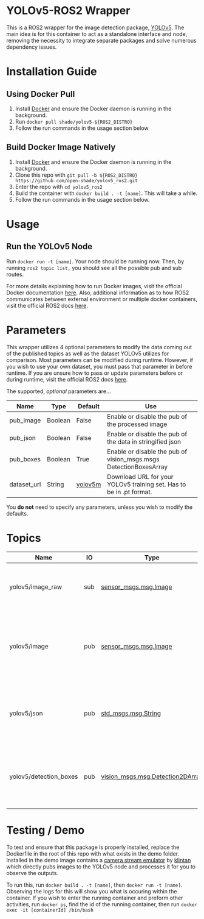 # YOLOv5-ROS2 Wrapper

This is a ROS2 wrapper for the image detection package, [YOLOv5](https://github.com/ultralytics/yolov5). The main idea is for this container to act as a standalone interface and node, removing the necessity to integrate separate packages and solve numerous dependency issues.

# Installation Guide
## Using Docker Pull
1. Install [Docker](https://www.docker.com/) and ensure the Docker daemon is running in the background.
2. Run ```docker pull shade/yolov5-${ROS2_DISTRO}```
3. Follow the run commands in the usage section below

## Build Docker Image Natively
1. Install [Docker](https://www.docker.com/) and ensure the Docker daemon is running in the background.
2. Clone this repo with ```git pull -b ${ROS2_DISTRO} https://github.com/open-shade/yolov5_ros2.git```
3. Enter the repo with ```cd yolov5_ros2```
4. Build the container with ```docker build . -t [name]```. This will take a while.
5. Follow the run commands in the usage section below.

# Usage
## Run the YOLOv5 Node 
Run ```docker run -t [name]```. Your node should be running now. Then, by running ```ros2 topic list,``` you should see all the possible pub and sub routes.

For more details explaining how to run Docker images, visit the official Docker documentation [here](https://docs.docker.com/engine/reference/run/). Also, additional information as to how ROS2 communicates between external environment or multiple docker containers, visit the official ROS2 docs [here](https://docs.ros.org/en/foxy/How-To-Guides/Run-2-nodes-in-single-or-separate-docker-containers.html#). 

# Parameters
This wrapper utilizes 4 optional parameters to modify the data coming out of the published topics as well as the dataset YOLOv5 utilizes for comparison. Most parameters can be modified during runtime. However, if you wish to use your own dataset, you must pass that parameter in before runtime. If you are unsure how to pass or update parameters before or during runtime, visit the official ROS2 docs [here](https://docs.ros.org/en/foxy/Concepts/About-ROS-2-Parameters.html?highlight=parameters#setting-initial-parameter-values-when-running-a-node).

The supported, *optional* parameters are...

| Name        | Type    | Default | Use                                                                 |
|-------------|---------|---------|---------------------------------------------------------------------|
| pub_image   | Boolean | False   | Enable or disable the pub of the processed image                    |
| pub_json    | Boolean | False   | Enable or disable the pub of the data in stringified json           |
| pub_boxes   | Boolean | True    | Enable or disable the pub of vision_msgs.msgs DetectionBoxesArray   | 
| dataset_url | String  | [yolov5m](https://github.com/ultralytics/yolov5/releases/download/v6.1/yolov5m.pt) | Download URL for your YOLOv5 training set. Has to be in .pt format. |   

You __do not__ need to specify any parameters, unless you wish to modify the defaults.

# Topics

| Name                   | IO  | Type                             | Use                                                               |
|------------------------|-----|----------------------------------|-------------------------------------------------------------------|
| yolov5/image_raw       | sub | [sensor_msgs.msg.Image](http://docs.ros.org/en/noetic/api/sensor_msgs/html/msg/Image.html)            | Takes the raw camera output to be processed                       |
 | yolov5/image           | pub | [sensor_msgs.msg.Image](http://docs.ros.org/en/noetic/api/sensor_msgs/html/msg/Image.html)            | Outputs the processed image with bounding boxes drawn on the image |
| yolov5/json            | pub | [std_msgs.msg.String](http://docs.ros.org/en/api/std_msgs/html/msg/String.html)              | Outputs the detected objects in a frame in stringified json format |
| yolov5/detection_boxes | pub | [vision_msgs.msg.Detection2DArray](http://docs.ros.org/en/lunar/api/vision_msgs/html/msg/Detection2DArray.html) | Outputs the detected bounding box location in a unified format    |

# Testing / Demo
To test and ensure that this package is properly installed, replace the Dockerfile in the root of this repo with what exists in the demo folder. Installed in the demo image contains a [camera stream emulator](https://github.com/klintan/ros2_video_streamer) by [klintan](https://github.com/klintan) which directly pubs images to the YOLOv5 node and processes it for you to observe the outputs.

To run this, run ```docker build . -t [name]```, then ```docker run -t [name]```. Observing the logs for this will show you what is occuring within the container. If you wish to enter the running container and preform other activities, run ```docker ps```, find the id of the running container, then run ```docker exec -it [containerId] /bin/bash```
